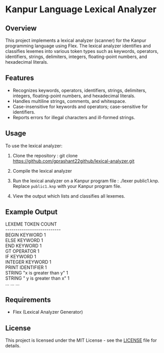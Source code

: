 # Kanpur Language Lexical Analyzer

## Overview
This project implements a lexical analyzer (scanner) for the Kanpur programming language using Flex. The lexical analyzer identifies and classifies lexemes into various token types such as keywords, operators, identifiers, strings, delimiters, integers, floating-point numbers, and hexadecimal literals.

## Features
- Recognizes keywords, operators, identifiers, strings, delimiters, integers, floating-point numbers, and hexadecimal literals.
- Handles multiline strings, comments, and whitespace.
- Case-insensitive for keywords and operators; case-sensitive for identifiers.
- Reports errors for illegal characters and ill-formed strings.

## Usage
To use the lexical analyzer:
1. Clone the repository :
git clone https://github.com/gprashant22github/lexical-analyzer.git
2. Compile the lexical analyzer
3. Run the lexical analyzer on a Kanpur program file :
./lexer public1.knp.
Replace `public1.knp` with your Kanpur program file.

4. View the output which lists and classifies all lexemes.

## Example Output

LEXEME    TOKEN       COUNT <br>
--------------------------- <br>
BEGIN     KEYWORD     1 <br>
ELSE      KEYWORD     1 <br>
END       KEYWORD     1 <br>
GT        OPERATOR    1 <br>
IF        KEYWORD     1 <br>
INTEGER   KEYWORD     1 <br>
PRINT     IDENTIFIER  1 <br>
STRING    "x is greater than y"  1 <br>
STRING    " y is greater than x"  1 <br>
...       ...         ... <br>



## Requirements
- Flex (Lexical Analyzer Generator)

## License
This project is licensed under the MIT License - see the [LICENSE](LICENSE) file for details.
